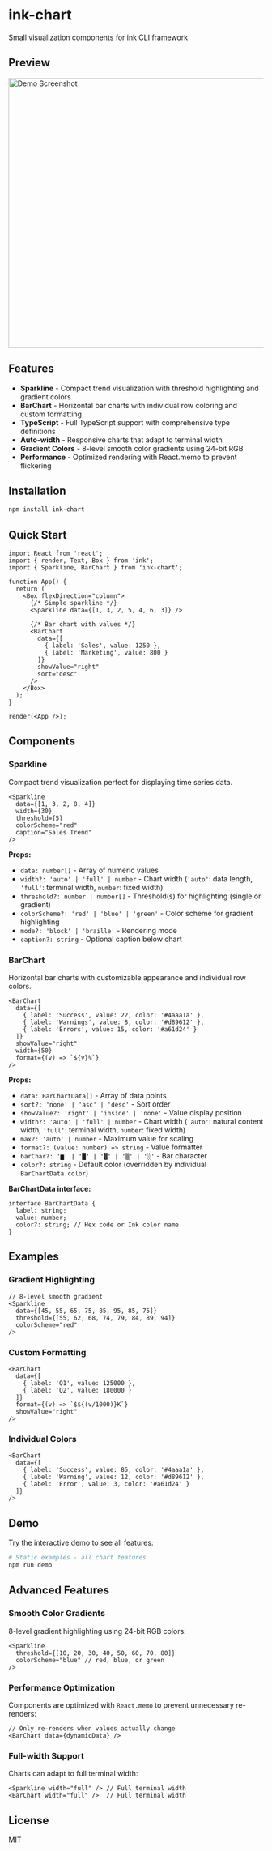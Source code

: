# ink-chart

Small visualization components for ink CLI framework

## Preview

<img src="./assets/demo-preview.png" alt="Demo Screenshot" width="532" />

## Features

- **Sparkline** - Compact trend visualization with threshold highlighting and gradient colors
- **BarChart** - Horizontal bar charts with individual row coloring and custom formatting
- **TypeScript** - Full TypeScript support with comprehensive type definitions
- **Auto-width** - Responsive charts that adapt to terminal width
- **Gradient Colors** - 8-level smooth color gradients using 24-bit RGB
- **Performance** - Optimized rendering with React.memo to prevent flickering

## Installation

```bash
npm install ink-chart
```

## Quick Start

```tsx
import React from 'react';
import { render, Text, Box } from 'ink';
import { Sparkline, BarChart } from 'ink-chart';

function App() {
  return (
    <Box flexDirection="column">
      {/* Simple sparkline */}
      <Sparkline data={[1, 3, 2, 5, 4, 6, 3]} />
      
      {/* Bar chart with values */}
      <BarChart 
        data={[
          { label: 'Sales', value: 1250 },
          { label: 'Marketing', value: 800 }
        ]}
        showValue="right"
        sort="desc"
      />
    </Box>
  );
}

render(<App />);
```

## Components

### Sparkline

Compact trend visualization perfect for displaying time series data.

```tsx
<Sparkline 
  data={[1, 3, 2, 8, 4]}
  width={30}
  threshold={5}
  colorScheme="red"
  caption="Sales Trend"
/>
```

**Props:**
- `data: number[]` - Array of numeric values
- `width?: 'auto' | 'full' | number` - Chart width (`'auto'`: data length, `'full'`: terminal width, `number`: fixed width)
- `threshold?: number | number[]` - Threshold(s) for highlighting (single or gradient)
- `colorScheme?: 'red' | 'blue' | 'green'` - Color scheme for gradient highlighting
- `mode?: 'block' | 'braille'` - Rendering mode
- `caption?: string` - Optional caption below chart

### BarChart

Horizontal bar charts with customizable appearance and individual row colors.

```tsx
<BarChart 
  data={[
    { label: 'Success', value: 22, color: '#4aaa1a' },
    { label: 'Warnings', value: 8, color: '#d89612' },
    { label: 'Errors', value: 15, color: '#a61d24' }
  ]}
  showValue="right"
  width={50}
  format={(v) => `${v}%`}
/>
```

**Props:**
- `data: BarChartData[]` - Array of data points
- `sort?: 'none' | 'asc' | 'desc'` - Sort order
- `showValue?: 'right' | 'inside' | 'none'` - Value display position
- `width?: 'auto' | 'full' | number` - Chart width (`'auto'`: natural content width, `'full'`: terminal width, `number`: fixed width)
- `max?: 'auto' | number` - Maximum value for scaling
- `format?: (value: number) => string` - Value formatter
- `barChar?: '▆' | '█' | '▓' | '▒' | '░'` - Bar character
- `color?: string` - Default color (overridden by individual `BarChartData.color`)

**BarChartData interface:**
```tsx
interface BarChartData {
  label: string;
  value: number;
  color?: string; // Hex code or Ink color name
}
```

## Examples

### Gradient Highlighting

```tsx
// 8-level smooth gradient
<Sparkline 
  data={[45, 55, 65, 75, 85, 95, 85, 75]}
  threshold={[55, 62, 68, 74, 79, 84, 89, 94]}
  colorScheme="red"
/>
```

### Custom Formatting

```tsx
<BarChart 
  data={[
    { label: 'Q1', value: 125000 },
    { label: 'Q2', value: 180000 }
  ]}
  format={(v) => `$${(v/1000)}K`}
  showValue="right"
/>
```

### Individual Colors

```tsx
<BarChart 
  data={[
    { label: 'Success', value: 85, color: '#4aaa1a' },
    { label: 'Warning', value: 12, color: '#d89612' },
    { label: 'Error', value: 3, color: '#a61d24' }
  ]}
/>
```

## Demo

Try the interactive demo to see all features:

```bash
# Static examples - all chart features
npm run demo
```

## Advanced Features

### Smooth Color Gradients

8-level gradient highlighting using 24-bit RGB colors:

```tsx
<Sparkline 
  threshold={[10, 20, 30, 40, 50, 60, 70, 80]}
  colorScheme="blue" // red, blue, or green
/>
```

### Performance Optimization

Components are optimized with `React.memo` to prevent unnecessary re-renders:

```tsx
// Only re-renders when values actually change
<BarChart data={dynamicData} />
```

### Full-width Support

Charts can adapt to full terminal width:

```tsx
<Sparkline width="full" /> // Full terminal width
<BarChart width="full" />  // Full terminal width
```

## License

MIT